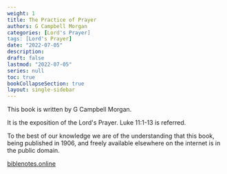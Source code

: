 ```yaml
---
weight: 1
title: The Practice of Prayer
authors: G Campbell Morgan
categories: [Lord's Prayer]
tags: [Lord's Prayer]
date: "2022-07-05"
description: 
draft: false
lastmod: "2022-07-05"
series: null
toc: true
bookCollapseSection: true
layout: single-sidebar
---
```


This book is written by G Campbell Morgan.  

It is the exposition of the Lord's Prayer.  Luke 11:1-13 is referred.  

To the best of our knowledge we are of the understanding that this book, being published in 1906, and freely available elsewhere on the internet is in the public domain.

<a href = "https://biblenotes.online/resources/books/cmorgan_practiceofprayer.htm#1" target="_blank" rel="noopener noreferrer">biblenotes.online</a>





